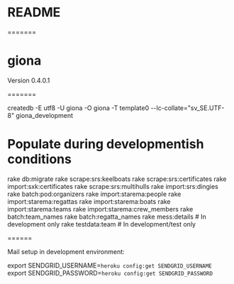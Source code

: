 # README

=======
# giona

Version 0.4.0.1

=======

createdb -E utf8 -U giona -O giona -T template0 --lc-collate="sv_SE.UTF-8" giona_development

# Populate during developmentish conditions
rake db:migrate
rake scrape:srs:keelboats
rake scrape:srs:certificates
rake import:sxk:certificates
rake scrape:srs:multihulls
rake import:srs:dingies
rake batch:pod:organizers
rake import:starema:people
rake import:starema:regattas
rake import:starema:boats
rake import:starema:teams
rake import:starema:crew_members
rake batch:team_names
rake batch:regatta_names
rake mess:details # In development only
rake testdata:team # In development/test only

======

Mail setup in development environment:

export SENDGRID_USERNAME=`heroku config:get SENDGRID_USERNAME`
export SENDGRID_PASSWORD=`heroku config:get SENDGRID_PASSWORD`